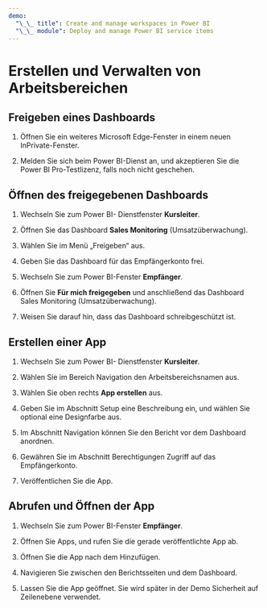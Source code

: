 ```yaml
---
demo:
  "\_\_ title": Create and manage workspaces in Power BI
  "\_\_ module": Deploy and manage Power BI service items
---
```


# Erstellen und Verwalten von Arbeitsbereichen

## Freigeben eines Dashboards

1. Öffnen Sie ein weiteres Microsoft Edge-Fenster in einem neuen InPrivate-Fenster.

1. Melden Sie sich beim Power BI-Dienst an, und akzeptieren Sie die Power BI Pro-Testlizenz, falls noch nicht geschehen.

## Öffnen des freigegebenen Dashboards

1. Wechseln Sie zum Power BI- Dienstfenster **Kursleiter**.

1. Öffnen Sie das Dashboard **Sales Monitoring** (Umsatzüberwachung).

1. Wählen Sie im Menü „Freigeben“ aus.

1. Geben Sie das Dashboard für das Empfängerkonto frei.

1. Wechseln Sie zum Power BI-Fenster **Empfänger**.

1. Öffnen Sie **Für mich freigegeben** und anschließend das Dashboard Sales Monitoring (Umsatzüberwachung).

1. Weisen Sie darauf hin, dass das Dashboard schreibgeschützt ist.

## Erstellen einer App

1. Wechseln Sie zum Power BI- Dienstfenster **Kursleiter**.

1. Wählen Sie im Bereich Navigation den Arbeitsbereichsnamen aus.

1. Wählen Sie oben rechts **App erstellen** aus.

1. Geben Sie im Abschnitt Setup eine Beschreibung ein, und wählen Sie optional eine Designfarbe aus.

1. Im Abschnitt Navigation können Sie den Bericht vor dem Dashboard anordnen.

1. Gewähren Sie im Abschnitt Berechtigungen Zugriff auf das Empfängerkonto.

1. Veröffentlichen Sie die App.

## Abrufen und Öffnen der App

1. Wechseln Sie zum Power BI-Fenster **Empfänger**.

1. Öffnen Sie Apps, und rufen Sie die gerade veröffentlichte App ab.

1. Öffnen Sie die App nach dem Hinzufügen.

1. Navigieren Sie zwischen den Berichtsseiten und dem Dashboard.

1. Lassen Sie die App geöffnet. Sie wird später in der Demo Sicherheit auf Zeilenebene verwendet.
